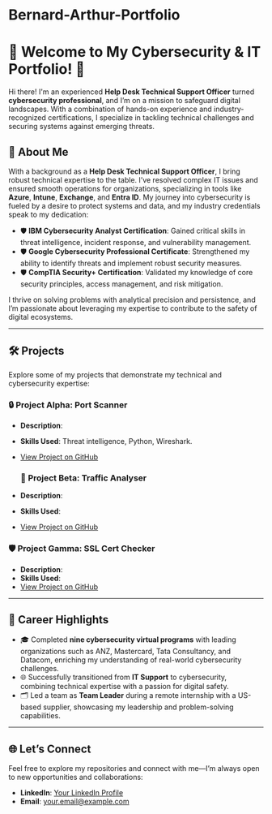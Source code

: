 # Bernard-Arthur-Portfolio
# 🌟 Welcome to My Cybersecurity & IT Portfolio! 🔐

Hi there! I'm an experienced **Help Desk Technical Support Officer** turned **cybersecurity professional**, and I’m on a mission to safeguard digital landscapes. With a combination of hands-on experience and industry-recognized certifications, I specialize in tackling technical challenges and securing systems against emerging threats.

## 🎯 About Me

With a background as a **Help Desk Technical Support Officer**, I bring robust technical expertise to the table. I’ve resolved complex IT issues and ensured smooth operations for organizations, specializing in tools like **Azure**, **Intune**, **Exchange**, and **Entra ID**. My journey into cybersecurity is fueled by a desire to protect systems and data, and my industry credentials speak to my dedication:

- 🛡️ **IBM Cybersecurity Analyst Certification**: Gained critical skills in threat intelligence, incident response, and vulnerability management.
- 🛡️ **Google Cybersecurity Professional Certificate**: Strengthened my ability to identify threats and implement robust security measures.
- 🛡️ **CompTIA Security+ Certification**: Validated my knowledge of core security principles, access management, and risk mitigation.

I thrive on solving problems with analytical precision and persistence, and I’m passionate about leveraging my expertise to contribute to the safety of digital ecosystems.

---

## 🛠️ Projects

Explore some of my projects that demonstrate my technical and cybersecurity expertise:

### 🔒 **Project Alpha: Port Scanner**
- **Description**: 
- **Skills Used**: Threat intelligence, Python, Wireshark.
- [View Project on GitHub](link-to-project-repo)

  ### 💾 **Project Beta: Traffic Analyser**
- **Description**: 
- **Skills Used**: 
- [View Project on GitHub](link-to-project-repo)

### 🛡️ **Project Gamma: SSL Cert Checker**
- **Description**: 
- **Skills Used**: 
- [View Project on GitHub](link-to-project-repo)

---

## 🌟 Career Highlights

- 🎓 Completed **nine cybersecurity virtual programs** with leading organizations such as ANZ, Mastercard, Tata Consultancy, and Datacom, enriching my understanding of real-world cybersecurity challenges.
- 🌐 Successfully transitioned from **IT Support** to cybersecurity, combining technical expertise with a passion for digital safety.
- 🗂️ Led a team as **Team Leader** during a remote internship with a US-based supplier, showcasing my leadership and problem-solving capabilities.

---

## 🌐 Let’s Connect

Feel free to explore my repositories and connect with me—I’m always open to new opportunities and collaborations:
- **LinkedIn**: [Your LinkedIn Profile](link-to-linkedin)
- **Email**: your.email@example.com

